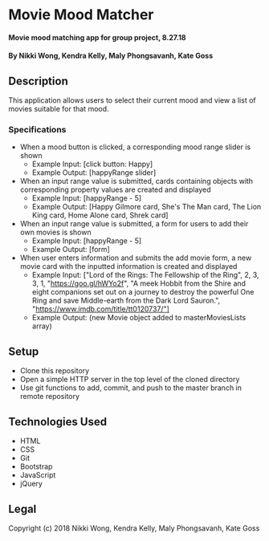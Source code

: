# Movie Mood Matcher

#### Movie mood matching app for group project, 8.27.18

#### By Nikki Wong, Kendra Kelly, Maly Phongsavanh, Kate Goss

## Description

This application allows users to select their current mood and view a list of movies suitable for that mood.

### Specifications
* When a mood button is clicked, a corresponding mood range slider is shown
  * Example Input: [click button: Happy]
  * Example Output: [happyRange slider]
* When an input range value is submitted, cards containing objects with corresponding property values are created and displayed
  * Example Input: [happyRange - 5]
  * Example Output: [Happy Gilmore card, She's The Man card, The Lion King card, Home Alone card, Shrek card]
* When an input range value is submitted, a form for users to add their own movies is shown
  * Example Input: [happyRange - 5]
  * Example Output: [form]
* When user enters information and submits the add movie form, a new movie card with the inputted information is created and displayed
  * Example Input: ["Lord of the Rings: The Fellowship of the Ring", 2, 3, 3, 1, "https://goo.gl/hWYo2f", "A meek Hobbit from the Shire and eight companions set out on a journey to destroy the powerful One Ring and save Middle-earth from the Dark Lord Sauron.", "https://www.imdb.com/title/tt0120737/"]
  * Example Output: (new Movie object added to masterMoviesLists array)


## Setup

* Clone this repository
* Open a simple HTTP server in the top level of the cloned directory
* Use git functions to add, commit, and push to the master branch in remote repository

## Technologies Used

* HTML
* CSS
* Git
* Bootstrap
* JavaScript
* jQuery

## Legal
Copyright (c) 2018 Nikki Wong, Kendra Kelly, Maly Phongsavanh, Kate Goss
